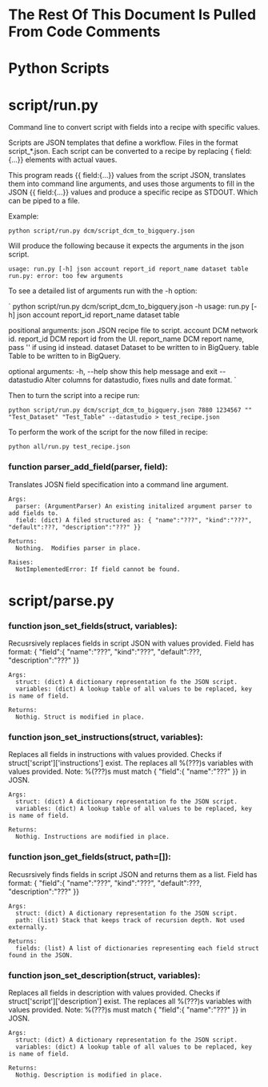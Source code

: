 # The Rest Of This Document Is Pulled From Code Comments


# Python Scripts


# script/run.py

Command line to convert script with fields into a recipe with specific values.

Scripts are JSON templates that define a workflow.  Files in the format script_\*.json.
Each script can be converted to a recipe by replacing { field:{...}} elements with
actual vaues.

This program reads {{ field:{...}} values from the script JSON, translates them into 
command line arguments, and uses those arguments to fill in the JSON {{ field:{...}} values
and produce a specific recipe as STDOUT.  Which can be piped to a file.

Example:

  `python script/run.py dcm/script_dcm_to_bigquery.json`

  Will produce the following because it expects the arguments in the json script.

  `
  usage: run.py [-h] json account report_id report_name dataset table
  run.py: error: too few arguments
  `

  To see a detailed list of arguments run with the -h option:

  `
  python script/run.py dcm/script_dcm_to_bigquery.json -h
  usage: run.py [-h] json account report_id report_name dataset table
  
  positional arguments:
    json         JSON recipe file to script.
    account      DCM network id.
    report_id    DCM report id from the UI.
    report_name  DCM report name, pass '' if using id instead.
    dataset      Dataset to be written to in BigQuery.
    table        Table to be written to in BigQuery.
  
  optional arguments:
    -h, --help   show this help message and exit
    --datastudio  Alter columns for datastudio, fixes nulls and date format.
  `

  Then to turn the script into a recipe run:

  `python script/run.py dcm/script_dcm_to_bigquery.json 7880 1234567 "" "Test_Dataset" "Test_Table" --datastudio > test_recipe.json`

  To perform the work of the script for the now filled in recipe:
 
  `python all/run.py test_recipe.json`




### function parser_add_field(parser, field):


  Translates JOSN field specification into a command line argument.

    Args:
      parser: (ArgumentParser) An existing initalized argument parser to add fields to.
      field: (dict) A filed structured as: { "name":"???", "kind":"???", "default":???, "description":"???" }}

    Returns:
      Nothing.  Modifies parser in place.

    Raises:
      NotImplementedError: If field cannot be found.

  

# script/parse.py



### function json_set_fields(struct, variables):


  Recusrsively replaces fields in script JSON with values provided.
     Field has format: { "field":{ "name":"???", "kind":"???", "default":???, "description":"???" }}

    Args:
      struct: (dict) A dictionary representation fo the JSON script.
      variables: (dict) A lookup table of all values to be replaced, key is name of field.

    Returns:
      Nothig. Struct is modified in place.

  


### function json_set_instructions(struct, variables):


  Replaces all fields in instructions with values provided.
     Checks if struct['script']['instructions'] exist.  The replaces all %(???)s variables
     with values provided.  Note: %(???)s must match { "field":{ "name":"???" }} in JOSN.

    Args:
      struct: (dict) A dictionary representation fo the JSON script.
      variables: (dict) A lookup table of all values to be replaced, key is name of field.

    Returns:
      Nothig. Instructions are modified in place.

  


### function json_get_fields(struct, path=[]):


  Recusrsively finds fields in script JSON and returns them as a list.
     Field has format: { "field":{ "name":"???", "kind":"???", "default":???, "description":"???" }}

    Args:
      struct: (dict) A dictionary representation fo the JSON script.
      path: (list) Stack that keeps track of recursion depth. Not used externally.

    Returns:
      fields: (list) A list of dictionaries representing each field struct found in the JSON.

  


### function json_set_description(struct, variables):


  Replaces all fields in description with values provided.
     Checks if struct['script']['description'] exist.  The replaces all %(???)s variables
     with values provided.  Note: %(???)s must match { "field":{ "name":"???" }} in JOSN.

    Args:
      struct: (dict) A dictionary representation fo the JSON script.
      variables: (dict) A lookup table of all values to be replaced, key is name of field.

    Returns:
      Nothig. Description is modified in place.

  
